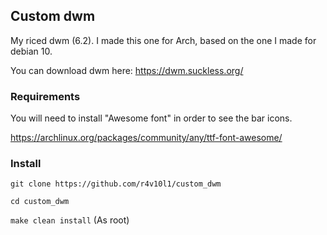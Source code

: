 ## Custom dwm
My riced dwm (6.2). I made this one for Arch, based on the one I made for debian 10.

You can download dwm here: https://dwm.suckless.org/

### Requirements

You will need to install "Awesome font" in order to see the bar icons.

https://archlinux.org/packages/community/any/ttf-font-awesome/

### Install
``` git clone https://github.com/r4v10l1/custom_dwm ```

``` cd custom_dwm ```

``` make clean install ``` (As root)
